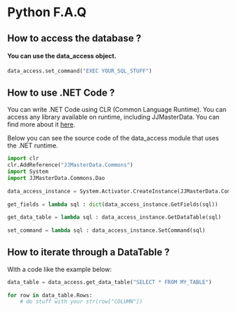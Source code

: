 
# Python F.A.Q

## How to access the database ?

#### You can use the data_access object.

```py
data_access.set_command("EXEC YOUR_SQL_STUFF")
```
## How to use .NET Code ?

You can write .NET Code using CLR (Common Language Runtime). You can access any library available on runtime, including JJMasterData. You can find more about it [here](https://ironpython.net/documentation/dotnet/dotnet.html).

Below you can see the source code of the data_access module that uses the .NET runtime.

```py
import clr
clr.AddReference("JJMasterData.Commons")
import System
import JJMasterData.Commons.Dao
    
data_access_instance = System.Activator.CreateInstance(JJMasterData.Commons.Dao.DataAccess)
    
get_fields = lambda sql : dict(data_access_instance.GetFields(sql))
    
get_data_table = lambda sql : data_access_instance.GetDataTable(sql)
    
set_command = lambda sql : data_access_instance.SetCommand(sql)
```
## How to iterate through a DataTable ?

With a code like the example below:

```py
data_table = data_access.get_data_table("SELECT * FROM MY_TABLE")
    
for row in data_table.Rows:
    # do stuff with your str(row["COLUMN"])

```